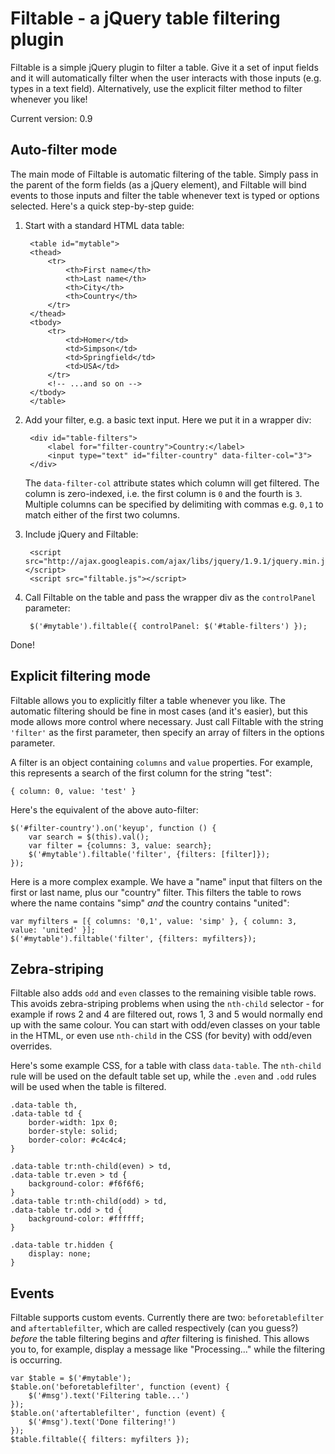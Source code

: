 
Filtable - a jQuery table filtering plugin
=================================================

Filtable is a simple jQuery plugin to filter a table. Give it a set of input fields and it will automatically filter when the user interacts with those inputs (e.g. types in a text field). Alternatively, use the explicit filter method to filter whenever you like!

Current version: 0.9


## Auto-filter mode

The main mode of Filtable is automatic filtering of the table. Simply pass in the parent of the form fields (as a jQuery element), and Filtable will bind events to those inputs and filter the table whenever text is typed or options selected. Here's a quick step-by-step guide:

1. Start with a standard HTML data table:

		<table id="mytable">
		<thead>
			<tr>
				<th>First name</th>
				<th>Last name</th>
				<th>City</th>
				<th>Country</th>
			</tr>
		</thead>
		<tbody>
			<tr>
				<td>Homer</td>
				<td>Simpson</td>
				<td>Springfield</td>
				<td>USA</td>
			</tr>
			<!-- ...and so on -->
		</tbody>
		</table>

2. Add your filter, e.g. a basic text input. Here we put it in a wrapper div:

		<div id="table-filters">
			<label for="filter-country">Country:</label>
			<input type="text" id="filter-country" data-filter-col="3">
		</div>

	The `data-filter-col` attribute states which column will get filtered. The column is zero-indexed, i.e. the first column is `0` and the fourth is `3`. Multiple columns can be specified by delimiting with commas e.g. `0,1` to match either of the first two columns.

3. Include jQuery and Filtable:

		<script src="http://ajax.googleapis.com/ajax/libs/jquery/1.9.1/jquery.min.js"></script>
		<script src="filtable.js"></script>

4. Call Filtable on the table and pass the wrapper div as the `controlPanel` parameter:

		$('#mytable').filtable({ controlPanel: $('#table-filters') });

Done!


## Explicit filtering mode

Filtable allows you to explicitly filter a table whenever you like. The automatic filtering should be fine in most cases (and it's easier), but this mode allows more control where necessary. Just call Filtable with the string `'filter'` as the first parameter, then specify an array of filters in the options parameter.

A filter is an object containing `columns` and `value` properties. For example, this represents a search of the first column for the string "test":

	{ column: 0, value: 'test' }

Here's the equivalent of the above auto-filter:

	$('#filter-country').on('keyup', function () {
		var search = $(this).val();
		var filter = {columns: 3, value: search};
		$('#mytable').filtable('filter', {filters: [filter]});
	});

Here is a more complex example. We have a "name" input that filters on the first or last name, plus our "country" filter. This filters the table to rows where the name contains "simp" *and* the country contains "united":

	var myfilters = [{ columns: '0,1', value: 'simp' }, { column: 3, value: 'united' }];
	$('#mytable').filtable('filter', {filters: myfilters});


## Zebra-striping

Filtable also adds `odd` and `even` classes to the remaining visible table rows. This avoids zebra-striping problems when using the `nth-child` selector - for example if rows 2 and 4 are filtered out, rows 1, 3 and 5 would normally end up with the same colour. You can start with odd/even classes on your table in the HTML, or even use `nth-child` in the CSS (for bevity) with odd/even overrides.

Here's some example CSS, for a table with class `data-table`. The `nth-child` rule will be used on the default table set up, while the `.even` and `.odd` rules will be used when the table is filtered.

	.data-table th,
	.data-table td {
		border-width: 1px 0;
		border-style: solid;
		border-color: #c4c4c4;
	}

	.data-table tr:nth-child(even) > td,
	.data-table tr.even > td {
		background-color: #f6f6f6;
	}
	.data-table tr:nth-child(odd) > td,
	.data-table tr.odd > td {
		background-color: #ffffff;
	}

	.data-table tr.hidden {
		display: none;
	}


## Events

Filtable supports custom events. Currently there are two: `beforetablefilter` and `aftertablefilter`, which are called respectively (can you guess?) *before* the table filtering begins and *after* filtering is finished. This allows you to, for example, display a message like "Processing..." while the filtering is occurring.

	var $table = $('#mytable');
	$table.on('beforetablefilter', function (event) {
		$('#msg').text('Filtering table...')
	});
	$table.on('aftertablefilter', function (event) {
		$('#msg').text('Done filtering!')
	});
	$table.filtable({ filters: myfilters });
